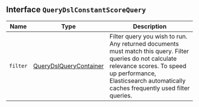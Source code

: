 ## Interface `QueryDslConstantScoreQuery`

| Name | Type | Description |
| - | - | - |
| `filter` | [QueryDslQueryContainer](./QueryDslQueryContainer.md) | Filter query you wish to run. Any returned documents must match this query. Filter queries do not calculate relevance scores. To speed up performance, Elasticsearch automatically caches frequently used filter queries. |
